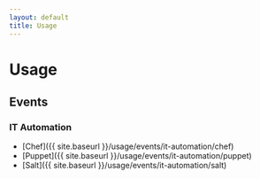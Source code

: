 ```yaml
---
layout: default
title: Usage
---
```


# Usage

## Events

### IT Automation

* [Chef]({{ site.baseurl }}/usage/events/it-automation/chef)
* [Puppet]({{ site.baseurl }}/usage/events/it-automation/puppet)
* [Salt]({{ site.baseurl }}/usage/events/it-automation/salt)
